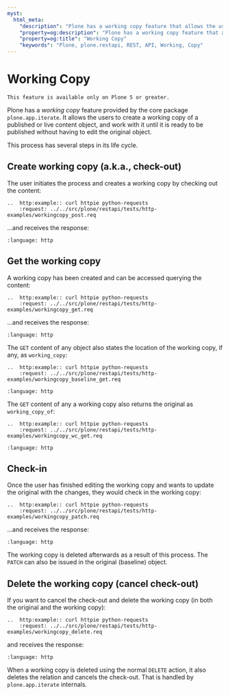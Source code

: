```yaml
---
myst:
  html_meta:
    "description": "Plone has a working copy feature that allows the users to create a working copy of a published or live content object, and work with it until it is ready to be published without having to edit the original object."
    "property=og:description": "Plone has a working copy feature that allows the users to create a working copy of a published or live content object, and work with it until it is ready to be published without having to edit the original object."
    "property=og:title": "Working Copy"
    "keywords": "Plone, plone.restapi, REST, API, Working, Copy"
---
```


# Working Copy

```{note}
This feature is available only on Plone 5 or greater.
```

Plone has a *working copy* feature provided by the core package `plone.app.iterate`.
It allows the users to create a working copy of a published or live content object, and work with it until it is ready to be published without having to edit the original object.

This process has several steps in its life cycle.


## Create working copy (a.k.a., check-out)

The user initiates the process and creates a working copy by checking out the content:

```{eval-rst}
..  http:example:: curl httpie python-requests
    :request: ../../src/plone/restapi/tests/http-examples/workingcopy_post.req
```

…and receives the response:

```{literalinclude} ../../src/plone/restapi/tests/http-examples/workingcopy_post.resp
:language: http
```


## Get the working copy

A working copy has been created and can be accessed querying the content:

```{eval-rst}
..  http:example:: curl httpie python-requests
    :request: ../../src/plone/restapi/tests/http-examples/workingcopy_get.req

```

…and receives the response:

```{literalinclude} ../../src/plone/restapi/tests/http-examples/workingcopy_get.resp
:language: http
```

The `GET` content of any object also states the location of the working copy, if any, as `working_copy`:

```{eval-rst}
..  http:example:: curl httpie python-requests
    :request: ../../src/plone/restapi/tests/http-examples/workingcopy_baseline_get.req

```

```{literalinclude} ../../src/plone/restapi/tests/http-examples/workingcopy_baseline_get.resp
:language: http
```

The `GET` content of any a working copy also returns the original as `working_copy_of`:

```{eval-rst}
..  http:example:: curl httpie python-requests
    :request: ../../src/plone/restapi/tests/http-examples/workingcopy_wc_get.req
```

```{literalinclude} ../../src/plone/restapi/tests/http-examples/workingcopy_wc_get.resp
:language: http
```


## Check-in

Once the user has finished editing the working copy and wants to update the original with the changes, they would check in the working copy:

```{eval-rst}
..  http:example:: curl httpie python-requests
    :request: ../../src/plone/restapi/tests/http-examples/workingcopy_patch.req

```

…and receives the response:

```{literalinclude} ../../src/plone/restapi/tests/http-examples/workingcopy_patch.resp
:language: http
```

The working copy is deleted afterwards as a result of this process.
The `PATCH` can also be issued in the original (baseline) object.


## Delete the working copy (cancel check-out)

If you want to cancel the check-out and delete the working copy (in both the original and
the working copy):

```{eval-rst}
..  http:example:: curl httpie python-requests
    :request: ../../src/plone/restapi/tests/http-examples/workingcopy_delete.req

```

and receives the response:

```{literalinclude} ../../src/plone/restapi/tests/http-examples/workingcopy_delete.resp
:language: http
```

When a working copy is deleted using the normal `DELETE` action, it also deletes the relation and cancels the check-out.
That is handled by `plone.app.iterate` internals.

